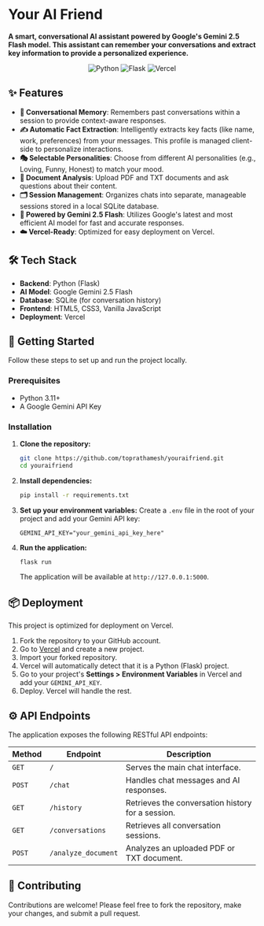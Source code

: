 # Your AI Friend

**A smart, conversational AI assistant powered by Google's Gemini 2.5 Flash model. This assistant can remember your conversations and extract key information to provide a personalized experience.**

<div align="center">
    <img alt="Python" src="https://img.shields.io/badge/Python-3.11-blue?style=for-the-badge&logo=python">
    <img alt="Flask" src="https://img.shields.io/badge/Flask-black?style=for-the-badge&logo=flask">
    <img alt="Vercel" src="https://img.shields.io/badge/Vercel-black?style=for-the-badge&logo=vercel">
</div>

## ✨ Features

- **🧠 Conversational Memory**: Remembers past conversations within a session to provide context-aware responses.
- **✍️ Automatic Fact Extraction**: Intelligently extracts key facts (like name, work, preferences) from your messages. This profile is managed client-side to personalize interactions.
- **🎭 Selectable Personalities**: Choose from different AI personalities (e.g., Loving, Funny, Honest) to match your mood.
- **📄 Document Analysis**: Upload PDF and TXT documents and ask questions about their content.
- **🗂️ Session Management**: Organizes chats into separate, manageable sessions stored in a local SQLite database.
- **🚀 Powered by Gemini 2.5 Flash**: Utilizes Google's latest and most efficient AI model for fast and accurate responses.
- **☁️ Vercel-Ready**: Optimized for easy deployment on Vercel.

## 🛠️ Tech Stack

- **Backend**: Python (Flask)
- **AI Model**: Google Gemini 2.5 Flash
- **Database**: SQLite (for conversation history)
- **Frontend**: HTML5, CSS3, Vanilla JavaScript
- **Deployment**: Vercel

## 🚀 Getting Started

Follow these steps to set up and run the project locally.

### Prerequisites

- Python 3.11+
- A Google Gemini API Key

### Installation

1.  **Clone the repository:**
    ```bash
    git clone https://github.com/toprathamesh/youraifriend.git
    cd youraifriend
    ```

2.  **Install dependencies:**
    ```bash
    pip install -r requirements.txt
    ```

3.  **Set up your environment variables:**
    Create a `.env` file in the root of your project and add your Gemini API key:
    ```env
    GEMINI_API_KEY="your_gemini_api_key_here"
    ```

4.  **Run the application:**
    ```bash
    flask run
    ```
    The application will be available at `http://127.0.0.1:5000`.

## 📦 Deployment

This project is optimized for deployment on Vercel.

1.  Fork the repository to your GitHub account.
2.  Go to [Vercel](https://vercel.com) and create a new project.
3.  Import your forked repository.
4.  Vercel will automatically detect that it is a Python (Flask) project.
5.  Go to your project's **Settings > Environment Variables** in Vercel and add your `GEMINI_API_KEY`.
6.  Deploy. Vercel will handle the rest.

## ⚙️ API Endpoints

The application exposes the following RESTful API endpoints:

| Method   | Endpoint              | Description                                        |
|----------|-----------------------|----------------------------------------------------|
| `GET`    | `/`                   | Serves the main chat interface.                    |
| `POST`   | `/chat`               | Handles chat messages and AI responses.            |
| `GET`    | `/history`            | Retrieves the conversation history for a session.  |
| `GET`    | `/conversations`      | Retrieves all conversation sessions.               |
| `POST`   | `/analyze_document`   | Analyzes an uploaded PDF or TXT document.          |

## 🤝 Contributing

Contributions are welcome! Please feel free to fork the repository, make your changes, and submit a pull request. 
